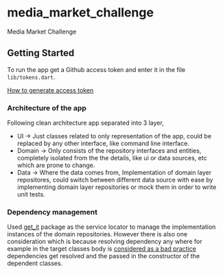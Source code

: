 # media_market_challenge

Media Market Challenge

## Getting Started

To run the app get a Github access token and enter it in the file `lib/tokens.dart`.

[How to generate access token](https://docs.github.com/en/authentication/keeping-your-account-and-data-secure/creating-a-personal-access-token)


### Architecture of the app
Following clean architecture app separated into 3 layer,
 - UI -> Just classes related to only representation of the app, could be replaced by any other interface, like command line interface.
 - Domain -> Only consists of the repository interfaces and entities, completely isolated from the the details, like ui or data sources, etc which are prone to change.
 - Data -> Where the data comes from, Implementation of domain layer repositores, could switch between different data source with ease by implementing domain layer repositories or mock them in order to write unit tests.

### Dependency management
Used [get_it](https://pub.dev/packages/get_it) package as the service locator to manage the implementation instances of the domain repositories.
However there is also one consideration which is because resolving dependency any where for example in the target classes body is [considered as a bad practice](https://stackoverflow.com/a/22795888/6552303)
dependencies get resolved and the passed in the constructor of the dependent classes.
